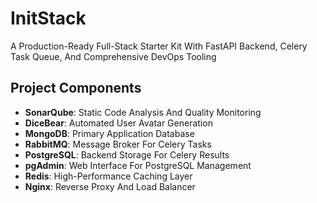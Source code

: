 # InitStack

A Production-Ready Full-Stack Starter Kit With FastAPI Backend, Celery Task Queue, And Comprehensive DevOps Tooling

## Project Components

- **SonarQube**: Static Code Analysis And Quality Monitoring
- **DiceBear**: Automated User Avatar Generation  
- **MongoDB**: Primary Application Database
- **RabbitMQ**: Message Broker For Celery Tasks
- **PostgreSQL**: Backend Storage For Celery Results
- **pgAdmin**: Web Interface For PostgreSQL Management
- **Redis**: High-Performance Caching Layer
- **Nginx**: Reverse Proxy And Load Balancer
